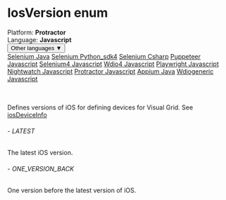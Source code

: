# IosVersion enum
<div class='platform-bar-container-div'><div class='platform-bar-div'>Platform:  <b> Protractor</b>
</div><div class='platform-bar-div'>Language: <b>Javascript</b></div><div class='dropdown-button-container-div'><button class='sdk-language-dropdown-button'>Other languages ▼</button><div class='dropdown-content'>
<a href='../../selenium/java/iosversion'>Selenium Java</a>
<a href='../../selenium/python_sdk4/iosversion'>Selenium Python_sdk4</a>
<a href='../../selenium/csharp/iosversion'>Selenium Csharp</a>
<a href='../../puppeteer/javascript/iosversion'>Puppeteer Javascript</a>
<a href='../../selenium4/javascript/iosversion'>Selenium4 Javascript</a>
<a href='../../wdio4/javascript/iosversion'>Wdio4 Javascript</a>
<a href='../../playwright/javascript/iosversion'>Playwright Javascript</a>
<a href='../../nightwatch/javascript/iosversion'>Nightwatch Javascript</a>
<a href='../../protractor/javascript/iosversion'>Protractor Javascript</a>
<a href='../../appium/java/iosversion'>Appium Java</a>
<a href='../../wdiogeneric/javascript/iosversion'>Wdiogeneric Javascript</a>
</div></div><br /><br /></div>

Defines versions of iOS for defining devices for Visual Grid. See [iosDeviceInfo](./iosdeviceinfo#iosdeviceinfo-method) 
###### - LATEST 
 The latest iOS version. 
 ###### - ONE_VERSION_BACK 
 One version before the latest version of iOS. 
 
